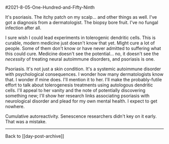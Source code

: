 #2021-8-05-One-Hundred-and-Fifty-Ninth

It's psoriasis.  The itchy patch on my scalp... and other things as well.  I've got a diagnosis from a dermatologist.  The biopsy bore fruit.  I've no fungal infection after all.

I sure wish I could lead experiments in tolerogenic dendritic cells.  This is curable, modern medicine just doesn't know that yet.  Might cure a lot of people.  Some of them don't know or have never admitted to suffering what this could cure.  Medicine doesn't see the potential... no, it doesn't see the *necessity* of treating neural autoimmune disorders, and psoriasis is one.

Psoriasis.  It's not just a skin condition.  It's a systemic autoimmune disorder with psychological consequences.  I wonder how many dermatologists know that.  I wonder if mine does.  I'll mention it to her.  I'll make the probably-futile effort to talk about tolerogenesis treatments using autologous dendritic cells.  I'll appeal to her vanity and the note of potentially discovering something new; I'll show her research links associating psoriasis with neurological disorder and plead for my own mental health.  I expect to get nowhere.

Cumulative autoreactivity.  Senescence researchers didn't key on it early.  That was a mistake.

---
Back to [[day-post-archive]]